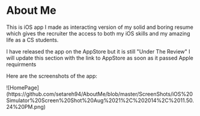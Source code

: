 <h1>About Me</h1>
<p>This is iOS app I made as interacting version of my solid and boring resume which gives the recruiter the access to both my iOS skills and my amazing life as a CS students.</p>
<p1> I have released the app on the AppStore but it is still "Under The Review" I will update this section with the link to AppStore as soon as it passed Apple requirments</p1>

<p>Here are the screenshots of the app:<p>
	![HomePage](https://github.com/setareh94/AboutMe/blob/master/ScreenShots/iOS%20Simulator%20Screen%20Shot%20Aug%2021%2C%202014%2C%2011.50.24%20PM.png)

